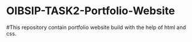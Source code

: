 # OIBSIP-TASK2-Portfolio-Website
#This repository contain portfolio website build with the help of html and css.
